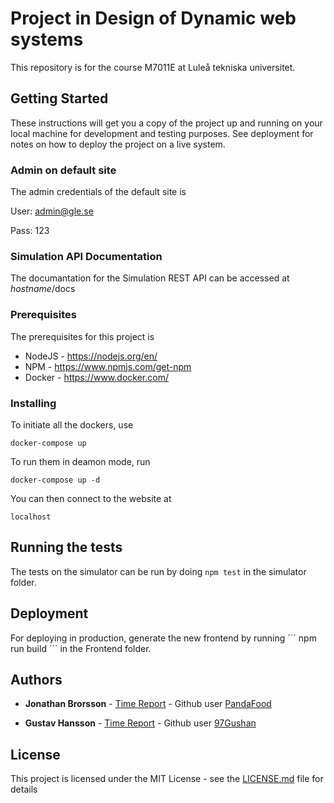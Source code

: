 # Project in Design of Dynamic web systems

This repository is for the course M7011E at Luleå tekniska universitet.

## Getting Started

These instructions will get you a copy of the project up and running on your local machine for development and testing purposes. See deployment for notes on how to deploy the project on a live system.

### Admin on default site
The admin credentials of the default site is 

User: admin@gle.se

Pass: 123

### Simulation API Documentation
The documantation for the Simulation REST API can be accessed at $hostname$/docs

### Prerequisites

The prerequisites for this project is
- NodeJS  - https://nodejs.org/en/
- NPM     - https://www.npmjs.com/get-npm
- Docker  - https://www.docker.com/


### Installing

To initiate all the dockers, use

```
docker-compose up
```

To run them in deamon mode, run
```
docker-compose up -d
```

You can then connect to the website at 
```
localhost
```

## Running the tests

The tests on the simulator can be run by doing 
``` npm test ``` in the simulator folder.

## Deployment

For deploying in production, generate the new frontend by running ´´´ npm run build ´´´ in the Frontend folder.

## Authors

* **Jonathan Brorsson** - [Time Report](docs/TIMEREPORT_JONATHAN) - Github user [PandaFood](https://github.com/PandaFood)

* **Gustav Hansson** - [Time Report](docs/TIMEREPORT_GUSTAV) - Github user [97Gushan](https://github.com/97Gushan)

## License

This project is licensed under the MIT License - see the [LICENSE.md](LICENSE.md) file for details

